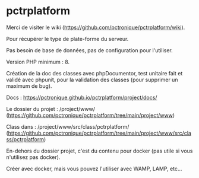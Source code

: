 # pctrplatform

Merci de visiter le wiki (https://github.com/pctronique/pctrplatform/wiki).

Pour récupérer le type de plate-forme du serveur.

Pas besoin de base de données, pas de configuration pour l'utiliser.

Version PHP minimum : 8.

Création de la doc des classes avec phpDocumentor, test unitaire fait et validé avec phpunit, pour la validation des classes (pour supprimer un maximum de bug).

Docs : https://pctronique.github.io/pctrplatform/project/docs/

Le dossier du projet : /project/www/ (https://github.com/pctronique/pctrplatform/tree/main/project/www)

Class dans : /project/www/src/class/pctrplatform/ (https://github.com/pctronique/pctrplatform/tree/main/project/www/src/class/pctrplatform)

En-dehors du dossier projet, c'est du contenu pour docker (pas utile si vous n'utilisez pas docker).

Créer avec docker, mais vous pouvez l'utiliser avec WAMP, LAMP, etc...
